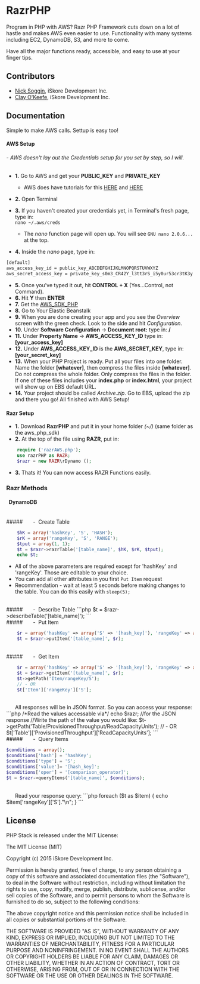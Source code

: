 # RazrPHP

Program in PHP with AWS? Razr PHP Framework cuts down on a lot of hastle and makes AWS even easier to use. Functionality with many systems including EC2, DynamoDB, S3, and more to come.

Have all the major functions ready, accessible, and easy to use at your finger tips.


<!---## Screenshots

![Screenshot](Assets/screenshota.png)
![Screenshot](Assets/screenshotb.png)--->

## Contributors

- [Nick Soggin](http://www.dreamthegame.com), iSkore Development Inc.
- [Clay O'Keefe](http://www.dreamthegame.com), iSkore Development Inc.

## Documentation

Simple to make AWS calls. Settup is easy too!

#### **AWS Setup**
###### - AWS doesn't lay out the Credentials setup for you set by step, so I will.
 * **1.** Go to AWS and get your **PUBLIC_KEY** and **PRIVATE_KEY**
    * AWS does have tutorials for this [HERE](http://docs.aws.amazon.com/AWSEC2/latest/WindowsGuide/ec2-key-pairs.html) and [HERE](http://docs.aws.amazon.com/AWSEC2/latest/WindowsGuide/ec2-key-pairs.html#having-ec2-create-your-key-pair)

 * **2.** Open Terminal
 * **3.** If you haven't created your credentials yet, in Terminal's fresh page, type in:</br>
        `
        nano ~/.aws/creds
        `</br>
    * The *nano* function page will open up. You will see `GNU nano 2.0.6...` at the top.
 * **4.** Inside the *nano* page, type in:</br>

```sh
[default]
aws_access_key_id = public_key_ABCDEFGHIJKLMNOPQRSTUVWXYZ
aws_secret_access_key = private_key_s0m3_CR42Y_l3tt3rS_i5y0ur53cr3tK3y
```
 * **5.** Once you've typed it out, hit **CONTROL + X** (Yes...Control, not Command).
 * **6.** Hit **Y** then **ENTER**
 * **7.** Get the [AWS_SDK_PHP](https://github.com/aws/aws-sdk-php/releases/tag/2.8.2)
 * **8.** Go to Your Elastic Beanstalk
 * **9.** When you are done creating your app and you see the *Overview* screen with the green check. Look to the side and hit *Configuration*.
 * **10.** Under **Software Configuration** -> **Document root:** type in: **/**
 * **11.** Under **Property Name** -> **AWS_ACCESS_KEY_ID** type in: **[your_access_key]**
 * **12.** Under **AWS_ACCESS_KEY_ID** is the **AWS_SECRET_KEY**, type in: **[your_secret_key]**
 * **13.** When your PHP Project is ready. Put all your files into one folder. Name the folder **[whatever]**, then compress the files inside **[whatever]**. Do not compress the whole folder. Only compress the files in the folder. If one of these files includes your **index.php** or **index.html**, your project will show up on EBS default URL.
 * **14.** Your project should be called *Archive.zip*. Go to EBS, upload the zip and there you go! All finished with AWS Setup!

#### **Razr Setup**
 * **1.**  Download **RazrPHP** and put it in your home folder *(~/)* (same folder as the aws_php_sdk)
 * **2.**  At the top of the file using **RAZR**, put in:
```php
    require ('razrAWS.php');
    use razrPHP as RAZR;
    $razr = new RAZR\rDynamo ();
```
 * **3.**  Thats it! You can now access RAZR Functions easily.

### **Razr Methods**
#### &nbsp;&nbsp;DynamoDB  
</br>
##### &nbsp;&nbsp;&nbsp;&nbsp;&nbsp; - &nbsp;Create Table

```php
    $hK = array('hashKey', 'S', 'HASH');
    $rK = array('rangeKey', 'S', 'RANGE');
    $tput = array(1, 1);
    $t = $razr->razrTable('[table_name]', $hK, $rK, $tput);
    echo $t;
```
 * All of the above parameters are required except for 'hashKey' and 'rangeKey'. Those are editable to your choice.
 * You can add all other attributes in you first `Put Item` request
 * Recommendation - wait at least 5 seconds before making changes to the table. You can do this easily with `sleep(5);`

</br>
##### &nbsp;&nbsp;&nbsp;&nbsp;&nbsp; - &nbsp;Describe Table
```php
    $t = $razr->describeTable('[table_name]');
```
</br>
##### &nbsp;&nbsp;&nbsp;&nbsp;&nbsp; - &nbsp;Put Item

```php
    $r = array('hashKey' => array('S' => '[hash_key]'), 'rangeKey' => array('S' => '[range_key]'));
    $t = $razr->putItem('[table_name]', $r);
```
</br>
##### &nbsp;&nbsp;&nbsp;&nbsp;&nbsp; - &nbsp;Get Item

```php
    $r = array('hashKey' => array('S' => '[hash_key]'), 'rangeKey' => array('S' => '[range_key]'));
    $t = $razr->getItem('[table_name]', $r);
    $t->getPath('Item/rangeKey/S');
    // - OR
    $t['Item']['rangeKey']['S'];
```

</br>
&nbsp;&nbsp;&nbsp;&nbsp;&nbsp;&nbsp;All responses will be in JSON format. So you can access your response:
```php
/*Read the values accessable via*/ echo $razr; //for the JSON response
//Write the path of the value you would like:
$t->getPath('Table/ProvisionedThroughput/ReadCapacityUnits');
// - OR
$t['Table']['ProvisionedThroughput']['ReadCapacityUnits'];
```
</br>
##### &nbsp;&nbsp;&nbsp;&nbsp;&nbsp; - &nbsp;Query Items

```php
$conditions = array();
$conditions['hash'] = 'hashKey';
$conditions['type'] = 'S';
$conditions['value']= '[hash_key]';
$conditions['oper'] = '[comparison_operator]';
$t = $razr->queryItems('[table_name]', $conditions);
```
</br>
&nbsp;&nbsp;&nbsp;&nbsp;&nbsp;&nbsp;Read your response query:
```php
foreach ($t as $item) {
    echo $item['rangeKey']['S']."\n";
}
```


## License

PHP Stack is released under the MIT License:

The MIT License (MIT)

Copyright (c) 2015 iSkore Development Inc.

Permission is hereby granted, free of charge, to any person obtaining a copy
of this software and associated documentation files (the "Software"), to deal
in the Software without restriction, including without limitation the rights
to use, copy, modify, merge, publish, distribute, sublicense, and/or sell
copies of the Software, and to permit persons to whom the Software is
furnished to do so, subject to the following conditions:

The above copyright notice and this permission notice shall be included in all
copies or substantial portions of the Software.

THE SOFTWARE IS PROVIDED "AS IS", WITHOUT WARRANTY OF ANY KIND, EXPRESS OR
IMPLIED, INCLUDING BUT NOT LIMITED TO THE WARRANTIES OF MERCHANTABILITY,
FITNESS FOR A PARTICULAR PURPOSE AND NONINFRINGEMENT. IN NO EVENT SHALL THE
AUTHORS OR COPYRIGHT HOLDERS BE LIABLE FOR ANY CLAIM, DAMAGES OR OTHER
LIABILITY, WHETHER IN AN ACTION OF CONTRACT, TORT OR OTHERWISE, ARISING FROM,
OUT OF OR IN CONNECTION WITH THE SOFTWARE OR THE USE OR OTHER DEALINGS IN THE
SOFTWARE.
